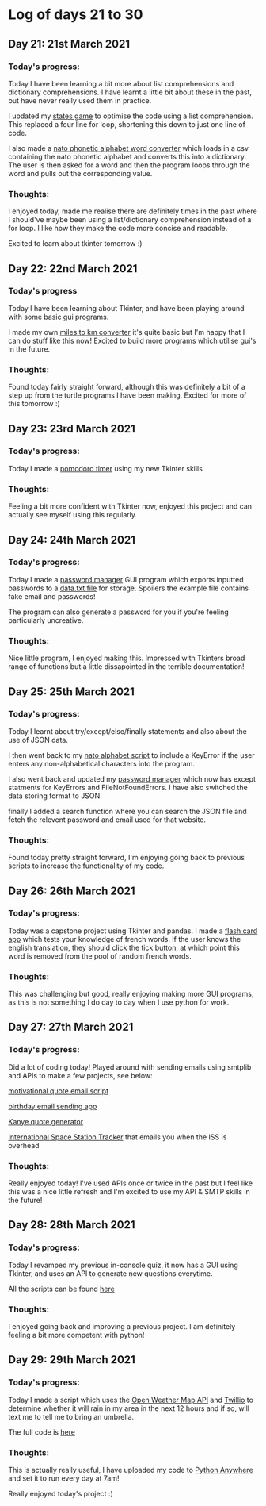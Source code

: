 # Log of days 21 to 30

## Day 21: 21st March 2021

### Today's progress:

Today I have been learning a bit more about list comprehensions and dictionary comprehensions. I have learnt a little bit about these in the past, but have never really used them in practice. 

I updated my [states game](https://github.com/blain1995/100DaysOfCode/blob/main/scripts/days21to30/day21/states_updated/main.py) to optimise the code using a list comprehension. This replaced a four line for loop, shortening this down to just one line of code.

I also made a [nato phonetic alphabet word converter](https://github.com/blain1995/100DaysOfCode/blob/main/scripts/days21to30/day21/nato_alphabet/main.py) which loads in a csv containing the nato phonetic alphabet and converts this into a dictionary. The user is then asked for a word and then the program loops through the word and pulls out the corresponding value.

### Thoughts:

I enjoyed today, made me realise there are definitely times in the past where I should've maybe been using a list/dictionary comprehension instead of a for loop. I like how they make the code more concise and readable.

Excited to learn about tkinter tomorrow :)

## Day 22: 22nd March 2021

### Today's progress

Today I have been learning about Tkinter, and have been playing around with some basic gui programs.

I made my own [miles to km converter](https://github.com/blain1995/100DaysOfCode/blob/main/scripts/days21to30/day22/day22_miles_to_km.py) it's quite basic but I'm happy that I can do stuff like this now! Excited to build more programs which utilise gui's in the future.

### Thoughts:

Found today fairly straight forward, although this was definitely a bit of a step up from the turtle programs I have been making. Excited for more of this tomorrow :)

## Day 23: 23rd March 2021

### Today's progress:

Today I made a [pomodoro timer](https://github.com/blain1995/100DaysOfCode/blob/main/scripts/days21to30/day23/day23_pomodoro.py) using my new Tkinter skills

### Thoughts:

Feeling a bit more confident with Tkinter now, enjoyed this project and can actually see myself using this regularly.

## Day 24: 24th March 2021

### Today's progress:

Today I made a [password manager](https://github.com/blain1995/100DaysOfCode/blob/main/scripts/days21to30/day24/day24_password_manager.py) GUI program which exports inputted passwords to a [data.txt file](https://github.com/blain1995/100DaysOfCode/blob/main/scripts/days21to30/day24/data.txt) for storage. Spoilers the example file contains fake email and passwords!

The program can also generate a password for you if you're feeling particularly uncreative.

### Thoughts:

Nice little program, I enjoyed making this. Impressed with Tkinters broad range of functions but a little dissapointed in the terrible documentation!

## Day 25: 25th March 2021

### Today's progress:

Today I learnt about try/except/else/finally statements and also about the use of JSON data. 

I then went back to my [nato alphabet script](https://github.com/blain1995/100DaysOfCode/blob/main/scripts/days21to30/day25/nato/main.py) to include a KeyError if the user enters any non-alphabetical characters into the program.

I also went back and updated my [password manager](https://github.com/blain1995/100DaysOfCode/blob/main/scripts/days21to30/day25/pass_manager/day25_password_manager.py) which now has except statments for KeyErrors and FileNotFoundErrors. I have also switched the data storing format to JSON. 

finally I added a search function where you can search the JSON file and fetch the relevent password and email used for that website.

### Thoughts:

Found today pretty straight forward, I'm enjoying going back to previous scripts to increase the functionality of my code.

## Day 26: 26th March 2021

### Today's progress:

Today was a capstone project using Tkinter and pandas. I made a [flash card app](https://github.com/blain1995/100DaysOfCode/blob/main/scripts/days21to30/day26/main.py) which tests your knowledge of french words. If the user knows the english translation, they should click the tick button, at which point this word is removed from the pool of random french words.

### Thoughts:

This was challenging but good, really enjoying making more GUI programs, as this is not something I do day to day when I use python for work.

## Day 27: 27th March 2021

### Today's progress:

Did a lot of coding today! Played around with sending emails using smtplib and APIs to make a few projects, see below:

[motivational quote email script](https://github.com/blain1995/100DaysOfCode/blob/main/scripts/days21to30/day27/motivation/day27_motivation.py)

[birthday email sending app](https://github.com/blain1995/100DaysOfCode/blob/main/scripts/days21to30/day27/birthday/main.py)

[Kanye quote generator](https://github.com/blain1995/100DaysOfCode/blob/main/scripts/days21to30/day27/Kanye_quotes/main.py)

[International Space Station Tracker](https://github.com/blain1995/100DaysOfCode/blob/main/scripts/days21to30/day27/ISS/day27_ISS_tracker.py) that emails you when the ISS is overhead

### Thoughts:

Really enjoyed today! I've used APIs once or twice in the past but I feel like this was a nice little refresh and I'm excited to use my API & SMTP skills in the future!

## Day 28: 28th March 2021

### Today's progress:

Today I revamped my previous in-console quiz, it now has a GUI using Tkinter, and uses an API to generate new questions everytime.

All the scripts can be found [here](https://github.com/blain1995/100DaysOfCode/blob/main/scripts/days21to30/day28)

### Thoughts:

I enjoyed going back and improving a previous project. I am definitely feeling a bit more competent with python!

## Day 29: 29th March 2021

### Today's progress:

Today I made a script which uses the [Open Weather Map API](https://openweathermap.org/api) and [Twillio](https://www.twilio.com/) to determine whether it will rain in my area in the next 12 hours and if so, will text me to tell me to bring an umbrella.

The full code is [here](https://github.com/blain1995/100DaysOfCode/blob/main/scripts/days21to30/day29/day29_main.py)

### Thoughts:

This is actually really useful, I have uploaded my code to [Python Anywhere](https://www.pythonanywhere.com/) and set it to run every day at 7am!

Really enjoyed today's project :) 


